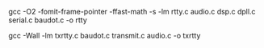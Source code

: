 gcc -O2 -fomit-frame-pointer -ffast-math -s -lm  rtty.c audio.c dsp.c dpll.c serial.c baudot.c -o rtty

gcc -Wall -lm txrtty.c baudot.c transmit.c audio.c -o txrtty

